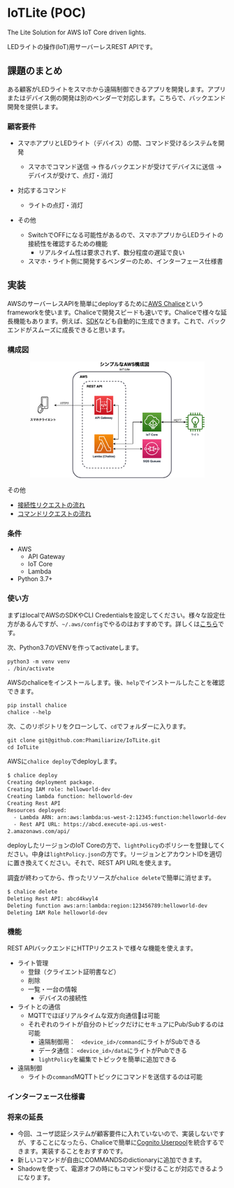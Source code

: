 # IoTLite (POC)

The Lite Solution for AWS IoT Core driven lights.

LEDライトの操作(IoT)用サーバーレスREST APIです。

## 課題のまとめ
ある顧客がLEDライトをスマホから遠隔制御できるアプリを開発します。アプリまたはデバイス側の開発は別のベンダーで対応します。こちらで、バックエンド開発を提供します。

### 顧客要件
- スマホアプリとLEDライト（デバイス）の間、コマンド受けるシステムを開発
  - スマホでコマンド送信 -> 作るバックエンドが受けてデバイスに送信 -> デバイスが受けて、点灯・消灯

- 対応するコマンド
  - ライトの点灯・消灯

- その他
  - SwitchでOFFになる可能性があるので、スマホアプリからLEDライトの接続性を確認するための機能
    - リアルタイム性は要求されず、数分程度の遅延で良い
  - スマホ・ライト側に開発するベンダーのため、インターフェース仕様書

## 実装
AWSのサーバーレスAPIを簡単にdeployするために[AWS Chalice](https://aws.github.io/chalice/)というframeworkを使います。Chaliceで開発スピードも速いです。Chaliceで様々な延長機能もあります。例えば、[SDK](https://aws.github.io/chalice/topics/sdks.html)なども自動的に生成できます。これで、バックエンドがスムーズに成長できると思います。

### 構成図
<p align="center">
  <img src="simplediagram.png" width="400"/>
</p>

その他
- [接続性リクエストの流れ](availability.png)
- [コマンドリクエストの流れ](command.png)

### 条件
- AWS
  - API Gateway
  - IoT Core
  - Lambda
- Python 3.7+

### 使い方
まずはlocalでAWSのSDKやCLI Credentialsを設定してください。様々な設定仕方があるんですが、`~/.aws/config`でやるのはおすすめです。詳しくは[こちら](https://aws.github.io/chalice/quickstart.html#credentials)です。

次、Python3.7のVENVを作ってactivateします。

```
python3 -m venv venv
. /bin/activate
```

AWSのchaliceをインストールします。後、`help`でインストールしたことを確認できます。

```
pip install chalice
chalice --help
```

次、このリポジトリをクローンして、`cd`でフォルダーに入ります。

```
git clone git@github.com:Phamiliarize/IoTLite.git
cd IoTLite
```

AWSに`chalice deploy`でdeployします。

```
$ chalice deploy
Creating deployment package.
Creating IAM role: helloworld-dev
Creating lambda function: helloworld-dev
Creating Rest API
Resources deployed:
  - Lambda ARN: arn:aws:lambda:us-west-2:12345:function:helloworld-dev
  - Rest API URL: https://abcd.execute-api.us-west-2.amazonaws.com/api/
```

deployしたリージョンのIoT Coreの方で、`lightPolicy`のポリシーを登録してください。中身は`lightPolicy.json`の方です。リージョンとアカウントIDを適切に置き換えてください。それで、REST API URLを使えます。

調査が終わってから、作ったリソースが`chalice delete`で簡単に消せます。

```
$ chalice delete
Deleting Rest API: abcd4kwyl4
Deleting function aws:arn:lambda:region:123456789:helloworld-dev
Deleting IAM Role helloworld-dev
```

### 機能

REST APIバックエンドにHTTPリクエストで様々な機能を使えます。

- ライト管理
  - 登録（クライエント証明書など）
  - 削除
  - 一覧・一台の情報
    - デバイスの接続性
- ライトとの通信
  - MQTTでほぼリアルタイムな双方向通信は可能
  - それぞれのライトが自分のトピックだけにセキュアにPub/Subするのは可能
    - 遠隔制御用：　`<device_id>/command`にライトがSubできる
    - データ通信： `<device_id>/data`にライトがPubできる
    - `lightPolicy`を編集でトピックを簡単に追加できる
- 遠隔制御
  - ライトの`command`MQTTトピックにコマンドを送信するのは可能

### インターフェース仕様書


### 将来の延長
- 今回、ユーザ認証システムが顧客要件に入れていないので、実装しないですが、することになったら、Chaliceで簡単に[Cognito Userpool](https://aws.github.io/chalice/topics/authorizers.html#amazon-cognito-user-pools)を統合するできます。実装することをおすすめです。
- 新しいコマンドが自由にCOMMANDSのdictionaryに追加できます。
- Shadowを使って、電源オフの時にもコマンド受けることが対応できるようになります。